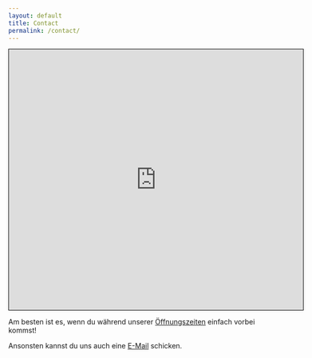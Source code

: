 ```yaml
---
layout: default
title: Contact
permalink: /contact/
---
```

<iframe width="590" height="522" frameborder="0" scrolling="no" marginheight="0" marginwidth="0" src="https://www.openstreetmap.org/export/embed.html?bbox=8.670551776885988%2C49.39883262728632%2C8.682138919830324%2C49.404871872632405&amp;layer=mapnik&amp;marker=49.401852342802066%2C8.676345348358154" style="border: 1px solid black"></iframe>


Am besten ist es, wenn du während unserer [Öffnungszeiten](/calendar) einfach vorbei kommst!

Ansonsten kannst du uns auch eine [E-Mail](mailto://info@comaking.space) schicken.


<!--Formular einfügen!-->